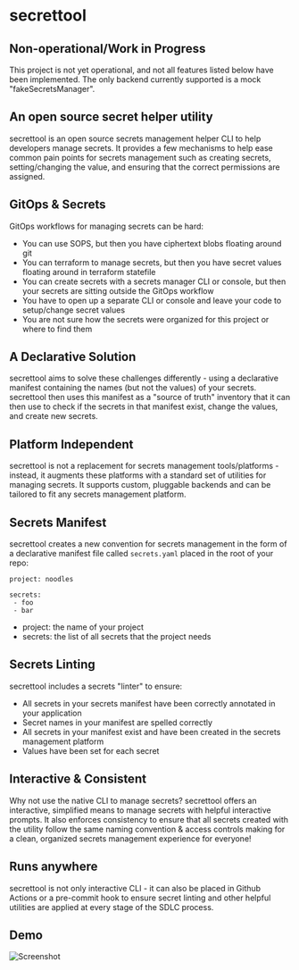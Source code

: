 # secrettool

## Non-operational/Work in Progress
This project is not yet operational, and not all features listed below have been implemented. The only backend currently supported is a mock "fakeSecretsManager".

## An open source secret helper utility
secrettool is an open source secrets management helper CLI to help developers manage secrets. It provides a few mechanisms to help ease common pain points for secrets management such as creating secrets, setting/changing the value, and ensuring that the correct permissions are assigned. 

## GitOps & Secrets
GitOps workflows for managing secrets can be hard:
* You can use SOPS, but then you have ciphertext blobs floating around git
* You can terraform to manage secrets, but then you have secret values floating around in terraform statefile
* You can create secrets with a secrets manager CLI or console, but then your secrets are sitting outside the GitOps workflow
* You have to open up a separate CLI or console and leave your code to setup/change secret values
* You are not sure how the secrets were organized for this project or where to find them

## A Declarative Solution
secrettool aims to solve these challenges differently - using a declarative manifest containing the names (but not the values) of your secrets. secrettool then uses this manifest as a "source of truth" inventory that it can then use to check if the secrets in that manifest exist, change the values, and create new secrets.

## Platform Independent
secrettool is not a replacement for secrets management tools/platforms - instead, it augments these platforms with a standard set of utilities for managing secrets. It supports custom, pluggable backends and can be tailored to fit any secrets management platform.

## Secrets Manifest
secrettool creates a new convention for secrets management in the form of a declarative manifest file called `secrets.yaml` placed in the root of your repo:
```
project: noodles

secrets:
 - foo
 - bar
```

* project: the name of your project
* secrets: the list of all secrets that the project needs

## Secrets Linting
secrettool includes a secrets "linter" to ensure:
* All secrets in your secrets manifest have been correctly annotated in your application
* Secret names in your manifest are spelled correctly
* All secrets in your manifest exist and have been created in the secrets management platform
* Values have been set for each secret

## Interactive & Consistent
Why not use the native CLI to manage secrets? secrettool offers an interactive, simplified means to manage secrets with helpful interactive prompts. It also enforces consistency to ensure that all secrets created with the utility follow the same naming convention & access controls making for a clean, organized secrets management experience for everyone!

## Runs anywhere
secrettool is not only interactive CLI - it can also be placed in Github Actions or a pre-commit hook to ensure secret linting and other helpful utilities are applied at every stage of the SDLC process.

## Demo
![Screenshot](https://user-images.githubusercontent.com/18070948/218890548-050ea743-e080-454a-a646-337b27b10133.png)
